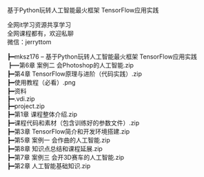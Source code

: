 基于Python玩转人工智能最火框架 TensorFlow应用实践

全网it学习资源共享学习<br>全网课程都有，欢迎私聊<br>微信：jerryttom<br>

┣━mksz176 – 基于Python玩转人工智能最火框架 TensorFlow应用实践<br> ┣━第6章 案例二 会Photoshop的人工智能.zip<br> ┣━第4章 TensorFlow原理与进阶（代码实践）.zip<br> ┣━使用教程（必看）.png<br> ┣━资料<br> ┣━.vdi.zip<br> ┣━project.zip<br> ┣━第1章 课程整体介绍.zip<br> ┣━课程代码和素材（包含训练好的参数文件）.zip<br> ┣━第3章 TensorFlow简介和开发环境搭建.zip<br> ┣━第5章 案例一 会作曲的人工智能.zip<br> ┣━第8章 知识点总结和课程延展.zip<br> ┣━第7章 案例三 会开3D赛车的人工智能.zip<br> ┣━第2章 人工智能基础知识.zip